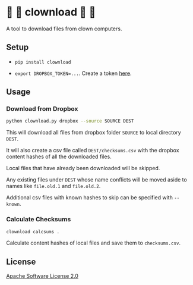 # 🤡 🎪 clownload 🎪 🤡

A tool to download files from clown computers.

## Setup

* `pip install clownload`

* `export DROPBOX_TOKEN=...`.   Create a token [here][apps].


## Usage


### Download from Dropbox
```sh
python clownload.py dropbox --source SOURCE DEST
```

This will download all files from dropbox folder `SOURCE` to local
directory `DEST`.

It will also create a csv file called `DEST/checksums.csv` with the dropbox
content hashes of all the downloaded files.

Local files that have already been downloaded will be skipped.

Any existing files under `DEST` whose name conflicts will be moved aside to
names like `file.old.1` and `file.old.2`.

Additional csv files with known hashes to skip can be specified with `--known`.

### Calculate Checksums
```sh
clownload calcsums .
```

Calculate content hashes of local files and save them to `checksums.csv`.

## License
[Apache Software License 2.0][license]


[apps]: https://www.dropbox.com/developers/apps
[license]: https://www.apache.org/licenses/LICENSE-2.0.html